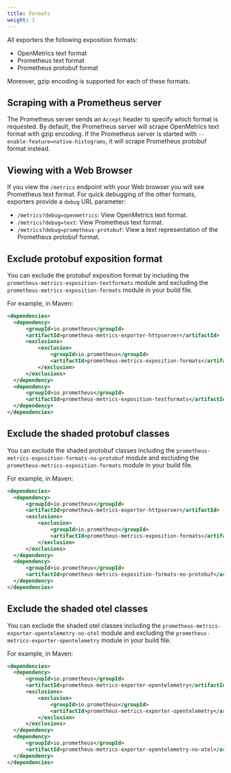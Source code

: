 ```yaml
---
title: Formats
weight: 1
---
```


All exporters the following exposition formats:

- OpenMetrics text format
- Prometheus text format
- Prometheus protobuf format

Moreover, gzip encoding is supported for each of these formats.

## Scraping with a Prometheus server

The Prometheus server sends an `Accept` header to specify which format is requested. By default, the
Prometheus server will scrape OpenMetrics text format with gzip encoding. If the Prometheus server
is started with `--enable-feature=native-histograms`, it will scrape Prometheus protobuf format
instead.

## Viewing with a Web Browser

If you view the `/metrics` endpoint with your Web browser you will see Prometheus text format. For
quick debugging of the other formats, exporters provide a `debug` URL parameter:

- `/metrics?debug=openmetrics`: View OpenMetrics text format.
- `/metrics?debug=text`: View Prometheus text format.
- `/metrics?debug=prometheus-protobuf`: View a text representation of the Prometheus protobuf
  format.

## Exclude protobuf exposition format

You can exclude the protobuf exposition format by including the
`prometheus-metrics-exposition-textformats` module and excluding the
`prometheus-metrics-exposition-formats` module in your build file.

For example, in Maven:

```xml
<dependencies>
  <dependency>
      <groupId>io.prometheus</groupId>
      <artifactId>prometheus-metrics-exporter-httpserver</artifactId>
      <exclusions>
          <exclusion>
              <groupId>io.prometheus</groupId>
              <artifactId>prometheus-metrics-exposition-formats</artifactId>
          </exclusion>
      </exclusions>
  </dependency>
  <dependency>
      <groupId>io.prometheus</groupId>
      <artifactId>prometheus-metrics-exposition-textformats</artifactId>
  </dependency>
</dependencies>
```

## Exclude the shaded protobuf classes

You can exclude the shaded protobuf classes including the
`prometheus-metrics-exposition-formats-no-protobuf` module and excluding the
`prometheus-metrics-exposition-formats` module in your build file.

For example, in Maven:

```xml
<dependencies>
  <dependency>
      <groupId>io.prometheus</groupId>
      <artifactId>prometheus-metrics-exporter-httpserver</artifactId>
      <exclusions>
          <exclusion>
              <groupId>io.prometheus</groupId>
              <artifactId>prometheus-metrics-exposition-formats</artifactId>
          </exclusion>
      </exclusions>
  </dependency>
  <dependency>
      <groupId>io.prometheus</groupId>
      <artifactId>prometheus-metrics-exposition-formats-no-protobuf</artifactId>
  </dependency>
</dependencies>
```

## Exclude the shaded otel classes

You can exclude the shaded otel classes including the
`prometheus-metrics-exporter-opentelemetry-no-otel` module and excluding the
`prometheus-metrics-exporter-opentelemetry` module in your build file.

For example, in Maven:

```xml
<dependencies>
  <dependency>
      <groupId>io.prometheus</groupId>
      <artifactId>prometheus-metrics-exporter-opentelemetry</artifactId>
      <exclusions>
          <exclusion>
              <groupId>io.prometheus</groupId>
              <artifactId>prometheus-metrics-exporter-opentelemetry</artifactId>
          </exclusion>
      </exclusions>
  </dependency>
  <dependency>
      <groupId>io.prometheus</groupId>
      <artifactId>prometheus-metrics-exporter-opentelemetry-no-otel</artifactId>
  </dependency>
</dependencies>
```
